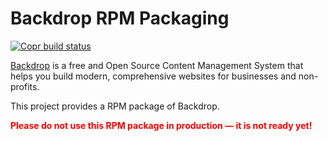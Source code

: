 # Backdrop RPM Packaging

[![Copr build status](https://copr.fedorainfracloud.org/coprs/danieljrmay/backdrop/package/backdrop/status_image/last_build.png)](https://copr.fedorainfracloud.org/coprs/danieljrmay/backdrop/package/backdrop/)

[Backdrop](https://backdropcms.org/) is a free and Open Source Content
Management System that helps you build modern, comprehensive websites
for businesses and non-profits.

This project provides a RPM package of Backdrop.

<style type="text/css">
.important {color: red;}
</style>
<p><strong class="important">Please do not use this RPM package in
production — it is not ready yet!</strong></p>
